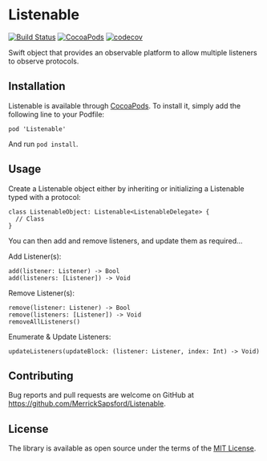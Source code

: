 # Listenable
[![Build Status](https://travis-ci.org/MerrickSapsford/MSSTabbedPageViewController.svg?branch=develop)](https://travis-ci.org/MerrickSapsford/MSSTabbedPageViewController)
[![CocoaPods](https://img.shields.io/cocoapods/v/Listenable.svg)]()
[![codecov](https://codecov.io/gh/MerrickSapsford/Listenable/branch/develop/graph/badge.svg)](https://codecov.io/gh/MerrickSapsford/Listenable)

Swift object that provides an observable platform to allow multiple listeners to observe protocols.

## Installation
Listenable is available through [CocoaPods](http://cocoapods.org). To install it, simply add the following line to your Podfile:

    pod 'Listenable'

And run `pod install`.

## Usage
Create a Listenable object either by inheriting or initializing a Listenable typed with a protocol:

    class ListenableObject: Listenable<ListenableDelegate> {
      // Class
    }

You can then add and remove listeners, and update them as required...

Add Listener(s):

	add(listener: Listener) -> Bool
	add(listeners: [Listener]) -> Void

Remove Listener(s):

	remove(listener: Listener) -> Bool
	remove(listeners: [Listener]) -> Void
	removeAllListeners()

Enumerate & Update Listeners:

	updateListeners(updateBlock: (listener: Listener, index: Int) -> Void)

## Contributing
Bug reports and pull requests are welcome on GitHub at https://github.com/MerrickSapsford/Listenable.

## License

The library is available as open source under the terms of the [MIT License](http://opensource.org/licenses/MIT).
